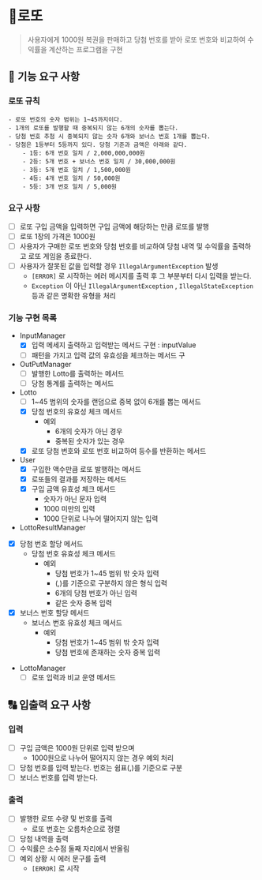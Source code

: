 # 🧧로또

> 사용자에게 1000원 복권을 판매하고 당첨 번호를 받아 로또 번호와 비교하여 수익률을 계산하는 프로그램을 구현
>

## 🚀 기능 요구 사항

### 로또 규칙

```
- 로또 번호의 숫자 범위는 1~45까지이다.
- 1개의 로또를 발행할 때 중복되지 않는 6개의 숫자를 뽑는다.
- 당첨 번호 추첨 시 중복되지 않는 숫자 6개와 보너스 번호 1개를 뽑는다.
- 당첨은 1등부터 5등까지 있다. 당첨 기준과 금액은 아래와 같다.
    - 1등: 6개 번호 일치 / 2,000,000,000원
    - 2등: 5개 번호 + 보너스 번호 일치 / 30,000,000원
    - 3등: 5개 번호 일치 / 1,500,000원
    - 4등: 4개 번호 일치 / 50,000원
    - 5등: 3개 번호 일치 / 5,000원
```

### 요구 사항

- [ ]  로또 구입 금액을 입력하면 구입 금액에 해당하는 만큼 로또를 발행
- [ ]  로또 1장의 가격은 1000원
- [ ]  사용자가 구매한 로또 번호와 당첨 번호를 비교하여 당첨 내역 및 수익률을 출력하고 로또 게임을 종료한다.
- [ ]  사용자가 잘못된 값을 입력할 경우 `IllegalArgumentException` 발생
    - `[ERROR]` 로 시작하는 에러 메시지를 출력 후 그 부분부터 다시 입력을 받는다.
    - `Exception` 이 아닌 `IllegalArgumentException` , `IllegalStateException` 등과 같은 명확한 유형을 처리

### 기능 구현 목록

- InputManager
    - [x]  입력 메세지 출력하고 입력받는 메서드 구현 : inputValue
    - [ ]  패턴을 가지고 입력 값의 유효성을 체크하는 메서드 구
- OutPutManager
    - [ ]  발행한 Lotto를 출력하는 메서드
    - [ ]  당첨 통계를 출력하는 메서드
- Lotto
    - [ ]  1~45 범위의 숫자를 랜덤으로 중복 없이 6개를 뽑는 메서드
    - [x]  당첨 번호의 유효성 체크 메서드
        - 예외
            - 6개의 숫자가 아닌 경우
            - 중복된 숫자가 있는 경우
    - [x]  로또 당첨 번호와 로또 번호 비교하여 등수를 반환하는 메서드
- User
    - [x]  구입한 액수만큼 로또 발행하는 메서드
    - [x]  로또들의 결과를 저장하는 메서드
    - [x]  구입 금액 유효성 체크 메서드
        - 숫자가 아닌 문자 입력
        - 1000 미만의 입력
        - 1000 단위로 나누어 떨어지지 않는 입력
- LottoResultManager
- [x]  당첨 번호 할당 메서드
    - 당첨 번호 유효성 체크 메서드
        - 예외
            - 당첨 번호가 1~45 범위 밖 숫자 입력
            - (,)를 기준으로 구분하지 않은 형식 입력
            - 6개의 당첨 번호가 아닌 입력
            - 같은 숫자 중복 입력
- [x]  보너스 번호 할당 메서드
    - 보너스 번호 유효성 체크 메서드
        - 예외
            - 당첨 번호가 1~45 범위 밖 숫자 입력
            - 당첨 번호에 존재하는 숫자 중복 입력
- LottoManager
    - [ ]  로또 입력과 비교 운영 메서드

## 🔠 입출력 요구 사항

### 입력

- [ ]  구입 금액은 1000원 단위로 입력 받으며
    - 1000원으로 나누어 떨어지지 않는 경우 예외 처리
- [ ]  당첨 번호를 입력 받는다. 번호는 쉼표(,)를 기준으로 구분
- [ ]  보너스 번호를 입력 받는다.

### 출력

- [ ]  발행한 로또 수량 및 번호를 출력
    - 로또 번호는 오름차순으로 정렬
- [ ]  당첨 내역을 출력
- [ ]  수익률은 소수점 둘째 자리에서 반올림
- [ ]  예외 상황 시 에러 문구를 출력
    - `[ERROR]` 로 시작